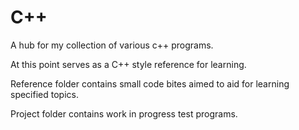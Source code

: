 # C++
A hub for my collection of various c++ programs.

At this point serves as a C++ style reference for learning. 

Reference folder contains small code bites aimed to aid for learning specified topics.

Project folder contains work in progress test programs.
